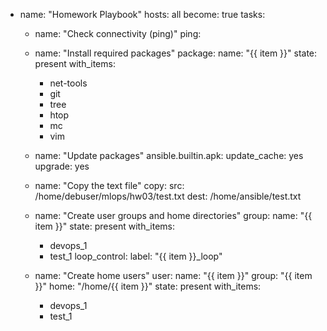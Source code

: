 - name: "Homework Playbook"
  hosts: all
  become: true
  tasks:
	- name: "Check connectivity (ping)"
  	ping:

	- name: "Install required packages"
  	package:
    	name: "{{ item }}"
    	state: present
  	with_items:
    	- net-tools
    	- git
    	- tree
    	- htop
    	- mc
    	- vim

	- name: "Update packages"
  	ansible.builtin.apk:
    	update_cache: yes
    	upgrade: yes

	- name: "Copy the text file"
  	copy:
    	src: /home/debuser/mlops/hw03/test.txt
    	dest: /home/ansible/test.txt

	- name: "Create user groups and home directories"
  	group:
    	name: "{{ item }}"
    	state: present
  	with_items:
    	- devops_1
    	- test_1
  	loop_control:
    	label: "{{ item }}_loop"

	- name: "Create home users"
  	user:
    	name: "{{ item }}"
    	group: "{{ item }}"
    	home: "/home/{{ item }}"
    	state: present
  	with_items:
    	- devops_1
    	- test_1
